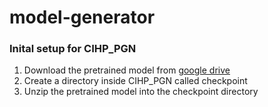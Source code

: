 # model-generator

### Inital setup for CIHP_PGN
1. Download the pretrained model from [google drive](https://drive.google.com/open?id=1Mqpse5Gen4V4403wFEpv3w3JAsWw2uhk)
2. Create a directory inside CIHP_PGN called checkpoint
3. Unzip the pretrained model into the checkpoint directory

